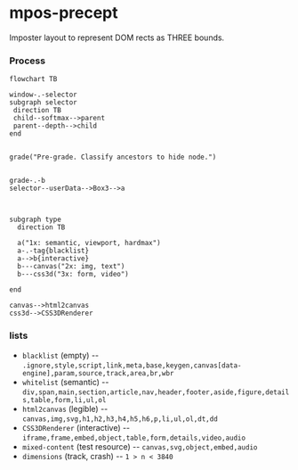 # mpos-precept
Imposter layout to represent DOM rects as THREE bounds.

### Process
```mermaid
flowchart TB

window-.-selector
subgraph selector
 direction TB
 child--softmax-->parent
 parent--depth-->child
end


grade("Pre-grade. Classify ancestors to hide node.")
  

grade-.-b
selector--userData-->Box3-->a



subgraph type
  direction TB

  a("1x: semantic, viewport, hardmax")
  a-.-tag{blacklist}
  a-->b{interactive}
  b---canvas("2x: img, text")
  b---css3d("3x: form, video")

end

canvas-->html2canvas
css3d-->CSS3DRenderer
```

### lists
- `blacklist` (empty) -- `.ignore,style,script,link,meta,base,keygen,canvas[data-engine],param,source,track,area,br,wbr`
- `whitelist` (semantic) -- `div,span,main,section,article,nav,header,footer,aside,figure,details,table,form,li,ul,ol`
- `html2canvas` (legible) -- `canvas,img,svg,h1,h2,h3,h4,h5,h6,p,li,ul,ol,dt,dd`
- `CSS3DRenderer` (interactive) -- `iframe,frame,embed,object,table,form,details,video,audio`
- `mixed-content` (test resource) -- `canvas,svg,object,embed,audio`
- `dimensions` (track, crash) -- `1 > n < 3840`
